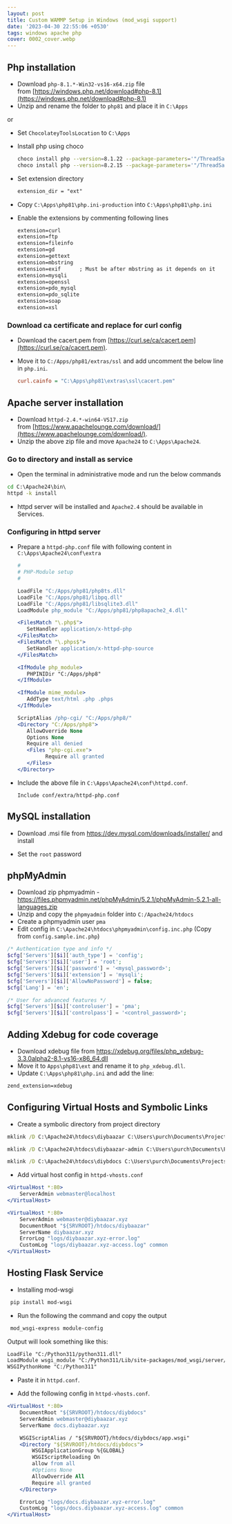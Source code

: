```yaml
---
layout: post
title: Custom WAMMP Setup in Windows (mod_wsgi support)
date: '2023-04-30 22:55:06 +0530'
tags: windows apache php
cover: 0002_cover.webp
---
```


## Php installation

- Download `php-8.1.*-Win32-vs16-x64.zip` file from [https://windows.php.net/download#php-8.1](https://windows.php.net/download#php-8.1)
- Unzip and rename the folder to `php81` and place it in `C:\Apps`

or

- Set `ChocolateyToolsLocation` to `C:\Apps`
- Install php using choco

  ```bash
  choco install php --version=8.1.22 --package-parameters='"/ThreadSafe"'
  choco install php --version=8.2.15 --package-parameters='"/ThreadSafe"'
  ```

- Set extension directory

   ```apache
  extension_dir = "ext"
   ```

- Copy `C:\Apps\php81\php.ini-production` into `C:\Apps\php81\php.ini`
- Enable the extensions by commenting following lines

   ```apache
  extension=curl
  extension=ftp
  extension=fileinfo
  extension=gd
  extension=gettext
  extension=mbstring
  extension=exif      ; Must be after mbstring as it depends on it
  extension=mysqli
  extension=openssl
  extension=pdo_mysql
  extension=pdo_sqlite
  extension=soap
  extension=xsl
   ```

### Download ca certificate and replace for curl config

- Download the cacert.pem from [https://curl.se/ca/cacert.pem](https://curl.se/ca/cacert.pem).
- Move it to `C:/Apps/php81/extras/ssl` and add uncomment the below line in `php.ini`.

  ```ini
  curl.cainfo = "C:\Apps\php81\extras\ssl\cacert.pem"
  ```

## Apache server installation

- Download `httpd-2.4.*-win64-VS17.zip` from [https://www.apachelounge.com/download/](https://www.apachelounge.com/download/).
- Unzip the above zip file and move `Apache24` to `C:\Apps\Apache24`.

### Go to directory and install as service

- Open the terminal in administrative mode and run the below commands

```bat
cd C:\Apache24\bin\
httpd -k install
```

- httpd server will be installed and `Apache2.4` should be available in Services.

### Configuring in httpd server

- Prepare a `httpd-php.conf` file with following content in `C:\Apps\Apache24\conf\extra`

   ```apache
  #
  # PHP-Module setup
  #

  LoadFile "C:/Apps/php81/php8ts.dll"
  LoadFile "C:/Apps/php81/libpq.dll"
  LoadFile "C:/Apps/php81/libsqlite3.dll"
  LoadModule php_module "C:/Apps/php81/php8apache2_4.dll"

  <FilesMatch "\.php$">
      SetHandler application/x-httpd-php
  </FilesMatch>
  <FilesMatch "\.phps$">
      SetHandler application/x-httpd-php-source
  </FilesMatch>

  <IfModule php_module>
      PHPINIDir "C:/Apps/php8"
  </IfModule>

  <IfModule mime_module>
      AddType text/html .php .phps
  </IfModule>

  ScriptAlias /php-cgi/ "C:/Apps/php8/"
  <Directory "C:/Apps/php8">
      AllowOverride None
      Options None
      Require all denied
      <Files "php-cgi.exe">
            Require all granted
      </Files>
  </Directory>
   ```

- Include the above file in `C:\Apps\Apache24\conf\httpd.conf`.

  ```apacheconf
  Include conf/extra/httpd-php.conf
  ```

## MySQL installation

- Download .msi file from <https://dev.mysql.com/downloads/installer/> and install

- Set the `root` password

## phpMyAdmin

- Download zip phpmyadmin - <https://files.phpmyadmin.net/phpMyAdmin/5.2.1/phpMyAdmin-5.2.1-all-languages.zip>
- Unzip and copy the `phpmyadmin` folder into `C:/Apache24/htdocs`
- Create a phpmyadmin user `pma`
- Edit config in `C:\Apache24\htdocs\phpmyadmin\config.inc.php` (Copy from `config.sample.inc.php`)

```php
/* Authentication type and info */
$cfg['Servers'][$i]['auth_type'] = 'config';
$cfg['Servers'][$i]['user'] = 'root';
$cfg['Servers'][$i]['password'] = '<mysql_password>';
$cfg['Servers'][$i]['extension'] = 'mysqli';
$cfg['Servers'][$i]['AllowNoPassword'] = false;
$cfg['Lang'] = 'en';

/* User for advanced features */
$cfg['Servers'][$i]['controluser'] = 'pma';
$cfg['Servers'][$i]['controlpass'] = '<control_password>';
```

## Adding Xdebug for code coverage

- Download xdebug file from <https://xdebug.org/files/php_xdebug-3.3.0alpha2-8.1-vs16-x86_64.dll>
- Move it to `Apps\php81\ext` and rename it to `php_xdebug.dll`.
- Update `C:\Apps\php81\php.ini` and add the line:

```apache
zend_extension=xdebug
```

## Configuring Virtual Hosts and Symbolic Links

- Create a symbolic directory from project directory

```bat
mklink /D C:\Apache24\htdocs\diybaazar C:\Users\purch\Documents\Projects\Github\DIY-Baazar\diybaazar-main

mklink /D C:\Apache24\htdocs\diybaazar-admin C:\Users\purch\Documents\Projects\Github\DIY-Baazar\diybaazar-admin

mklink /D C:\Apache24\htdocs\diybdocs C:\Users\purch\Documents\Projects\Github\DIY-Baazar\diybaazar-docs
```

- Add virtual host config in `httpd-vhosts.conf`

```apache
<VirtualHost *:80>
    ServerAdmin webmaster@localhost
</VirtualHost>

<VirtualHost *:80>
    ServerAdmin webmaster@diybaazar.xyz
    DocumentRoot "${SRVROOT}/htdocs/diybaazar"
    ServerName diybaazar.xyz
    ErrorLog "logs/diybaazar.xyz-error.log"
    CustomLog "logs/diybaazar.xyz-access.log" common
</VirtualHost>
```

## Hosting Flask Service

- Installing mod-wsgi

```bash
 pip install mod-wsgi
```

- Run the following the command and copy the output

```bash
 mod_wsgi-express module-config
```

Output will look something like this:

```txt
LoadFile "C:/Python311/python311.dll"
LoadModule wsgi_module "C:/Python311/Lib/site-packages/mod_wsgi/server/mod_wsgi.cp311-win_amd64.pyd"
WSGIPythonHome "C:/Python311"
```

- Paste it in `httpd.conf`.

- Add the following config in `httpd-vhosts.conf`.

```apache
<VirtualHost *:80>
    DocumentRoot "${SRVROOT}/htdocs/diybdocs"
    ServerAdmin webmaster@diybaazar.xyz
    ServerName docs.diybaazar.xyz

    WSGIScriptAlias / "${SRVROOT}/htdocs/diybdocs/app.wsgi"
    <Directory "${SRVROOT}/htdocs/diybdocs">
        WSGIApplicationGroup %{GLOBAL}
        WSGIScriptReloading On
        allow from all
        #Options None
        AllowOverride All
        Require all granted
    </Directory>

    ErrorLog "logs/docs.diybaazar.xyz-error.log"
    CustomLog "logs/docs.diybaazar.xyz-access.log" common
</VirtualHost>
```
